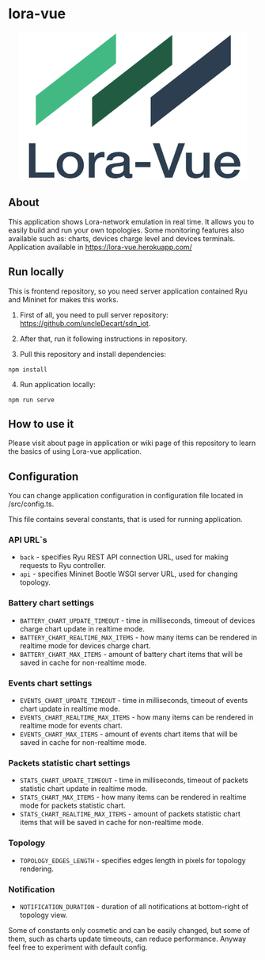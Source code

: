 # lora-vue
<p align="center">
  <img alt="Lora-vue Logo" width="460" height="300" src="/src/assets/main-logo.svg">
</p>

## About

This application shows Lora-network emulation in real time. 
It allows you to easily build and run your own topologies. 
Some monitoring features also available such as: charts, devices charge level and devices terminals.
Application available in https://lora-vue.herokuapp.com/

## Run locally

This is frontend repository, so you need server application contained Ryu and Mininet for makes this works.

1) First of all, you need to pull server repository: https://github.com/uncleDecart/sdn_iot.

2) After that, run it following instructions in repository.

3) Pull this repository and install dependencies:
```
npm install
```
4) Run application locally:
```
npm run serve
```

## How to use it
Please visit about page in application or wiki page of this repository to learn the basics of using Lora-vue application.

## Configuration

You can change application configuration in configuration file located in /src/config.ts.

This file contains several constants, that is used for running application.

### API URL`s
* ```back``` - specifies Ryu REST API connection URL, used for making requests to Ryu controller.
* ```api``` - specifies Mininet Bootle WSGI server URL, used for changing topology.

### Battery chart settings
* ```BATTERY_CHART_UPDATE_TIMEOUT``` - time in milliseconds, timeout of devices charge chart update in realtime mode.
* ```BATTERY_CHART_REALTIME_MAX_ITEMS``` - how many items can be rendered in realtime mode for devices charge chart.
* ```BATTERY_CHART_MAX_ITEMS``` - amount of battery chart items that will be saved in cache for non-realtime mode.

### Events chart settings
* ```EVENTS_CHART_UPDATE_TIMEOUT``` - time in milliseconds, timeout of events chart update in realtime mode.
* ```EVENTS_CHART_REALTIME_MAX_ITEMS``` - how many items can be rendered in realtime mode for events chart.
* ```EVENTS_CHART_MAX_ITEMS``` - amount of events chart items that will be saved in cache for non-realtime mode.

### Packets statistic chart settings
* ```STATS_CHART_UPDATE_TIMEOUT``` - time in milliseconds, timeout of packets statistic chart update in realtime mode.
* ```STATS_CHART_MAX_ITEMS``` - how many items can be rendered in realtime mode for packets statistic chart.
* ```STATS_CHART_REALTIME_MAX_ITEMS``` - amount of packets statistic chart items that will be saved in cache for non-realtime mode.

### Topology
* ```TOPOLOGY_EDGES_LENGTH``` - specifies edges length in pixels for topology rendering.

### Notification
* ```NOTIFICATION_DURATION``` - duration of all notifications at bottom-right of topology view.

Some of constants only cosmetic and can be easily changed, but some of them, such as charts update timeouts, can reduce performance. 
Anyway feel free to experiment with default config.